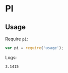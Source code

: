 # PI

## Usage

Require `pi`:

```javascript
var pi = require('usage');
```

Logs:

```text
3.1415
```
